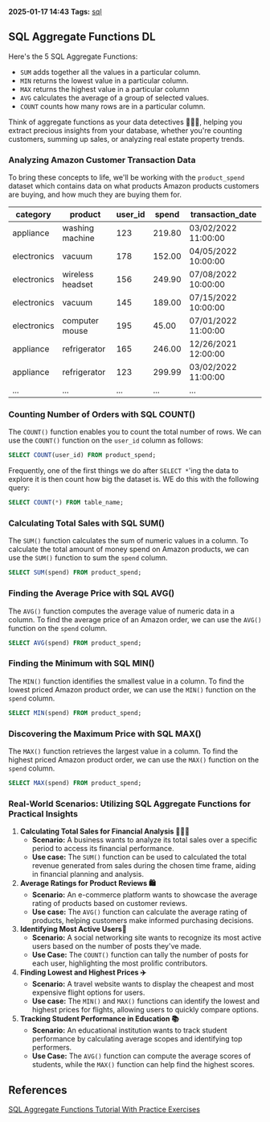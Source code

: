 **2025-01-17 14:43**
**Tags:** [sql](../2%20-%20tags/sql.md)

## SQL Aggregate Functions DL
Here's the 5 SQL Aggregate Functions:
- `SUM` adds together all the values in a particular column.
- `MIN` returns the lowest value in a particular column.
- `MAX` returns the highest value in a particular column
- `AVG` calculates the average of a group of selected values.
- `COUNT` counts how many rows are in a particular column.

Think of aggregate functions as your data detectives 🕵🏻‍♀️, helping you extract precious insights from your database, whether you're counting customers, summing up sales, or analyzing real estate property trends. 

### Analyzing Amazon Customer Transaction Data
To bring these concepts to life, we'll be working with the `product_spend` dataset which contains data on what products Amazon products customers are buying, and how much they are buying them for.

|category|product|user_id|spend|transaction_date|
|---|---|---|---|---|
|appliance|washing machine|123|219.80|03/02/2022 11:00:00|
|electronics|vacuum|178|152.00|04/05/2022 10:00:00|
|electronics|wireless headset|156|249.90|07/08/2022 10:00:00|
|electronics|vacuum|145|189.00|07/15/2022 10:00:00|
|electronics|computer mouse|195|45.00|07/01/2022 11:00:00|
|appliance|refrigerator|165|246.00|12/26/2021 12:00:00|
|appliance|refrigerator|123|299.99|03/02/2022 11:00:00|
|...|...|...|...|...|

### Counting Number of Orders with SQL COUNT()
The `COUNT()` function enables you to count the total number of rows. We can use the `COUNT()` function on the `user_id` column as follows:

```sql
SELECT COUNT(user_id) FROM product_spend;
```

Frequently, one of the first things we do after `SELECT *`'ing the data to explore it is then count how big the dataset is. WE do this with the following query:

```sql
SELECT COUNT(*) FROM table_name;
```

### Calculating Total Sales with SQL SUM()
The `SUM()` function calculates the sum of numeric values in a column. To calculate the total amount of money spend on Amazon products, we can use the `SUM()` function to sum the `spend` column.

```sql
SELECT SUM(spend) FROM product_spend;
```

### Finding the Average Price with SQL AVG()
The `AVG()` function computes the average value of numeric data in a column. To find the average price of an Amazon order, we can use the `AVG()` function on the `spend` column.

```sql
SELECT AVG(spend) FROM product_spend;
```

### Finding the Minimum with SQL MIN()
The `MIN()` function identifies the smallest value in a column. To find the lowest priced Amazon product order, we can use the `MIN()` function on the `spend` column.

```sql
SELECT MIN(spend) FROM product_spend;
```

### Discovering the Maximum Price with SQL MAX()
The `MAX()` function retrieves the largest value in a column. To find the highest priced Amazon product order, we can use the `MAX()` function on the `spend` column.

```sql
SELECT MAX(spend) FROM product_spend;
```

### Real-World Scenarios: Utilizing SQL Aggregate Functions for Practical Insights
1. **Calculating Total Sales for Financial Analysis 👩🏻‍💻**
	 - **Scenario:** A business wants to analyze its total sales over a specific period to access its financial performance.
	 - **Use case:** The `SUM()` function can be used to calculated the total revenue generated from sales during the chosen time frame, aiding in financial planning and analysis.
2. **Average Ratings for Product Reviews 🛍️**
	- **Scenario:** An e-commerce platform wants to showcase the average rating of products based on customer reviews.
	- **Use case:** The `AVG()` function can calculate the average rating of products, helping customers make informed purchasing decisions.
3. **Identifying Most Active Users📱**
	- **Scenario:** A social networking site wants to recognize its most active users based on the number of posts they've made.
	- **Use Case:** The `COUNT()` function can tally the number of posts for each user, highlighting the most prolific contributors.
4. **Finding Lowest and Highest Prices ✈️**
	- **Scenario:** A travel website wants to display the cheapest and most expensive flight options for users.
	- **Use case:** The `MIN()` and `MAX()` functions can identify the lowest and highest prices for flights, allowing users to quickly compare options.
5. **Tracking Student Performance in Education 📚**
	- **Scenario:** An educational institution wants to track student performance by calculating average scopes and identifying top performers.
	- **Use Case:** The `AVG()` function can compute the average scores of students, while the `MAX()` function can help find the highest scores.

## References
[SQL Aggregate Functions Tutorial With Practice Exercises](https://datalemur.com/sql-tutorial/sql-aggregate-functions)